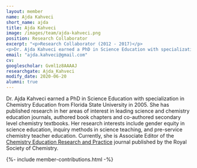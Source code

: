 ```yaml
---
layout: member
name: Ajda Kahveci
short_name: ajda
title: Ajda Kahveci
image: /images/team/ajda-kahveci.png
position: Research Collaborator
excerpt: "<p>Research Collaborator (2012 - 2017)</p>
<p>Dr. Ajda Kahveci earned a PhD in Science Education with specialization in Chemistry Education from Florida State University in 2005.</p>"
email: "ajda.kahveci@gmail.com"
cv:
googlescholar: Gvml1z8AAAAJ
researchgate: Ajda_Kahveci
modify_date: 2020-06-20   
alumni: true
---
```


Dr. Ajda Kahveci earned a PhD in Science Education with specialization in Chemistry Education from Florida State University in 2005. She has published research in her areas of interest in leading science and chemistry education journals, authored book chapters and co-authored secondary level chemistry textbooks. Her research interests include gender equity in science education, inquiry methods in science teaching, and pre-service chemistry teacher education. Currently, she is Associate Editor of the [Chemistry Education Research and Practice](http://www.rsc.org/journals-books-databases/about-journals/chemistry-education-research-practice/) journal published by the Royal Society of Chemistry.

{%- include member-contributions.html -%}